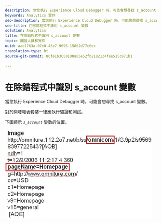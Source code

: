 ```yaml
---
description: 當您執行 Experience Cloud Debugger 時，可能會想尋找 s_account 變數。
keywords: Analytics 實作
seo-description: 當您執行 Experience Cloud Debugger 時，可能會想尋找 s_account 變數。
seo-title: 在除錯程式中識別 s_account 變數
solution: Analytics
title: 在除錯程式中識別 s_account 變數
topic: 開發人員和實作
uuid: aae1763a-07e0-45e7-9695-15862d77c0ec
translation-type: ht
source-git-commit: 86fe1b3650100a05e52fb2102134fee515c871b1

---
```



# 在除錯程式中識別 s_account 變數

當您執行 Experience Cloud Debugger 時，可能會想尋找 s_account 變數。

對於開發報表套裝一律應執行驗證和測試。

下圖顯示 *`s_account`* 變數的位置。

![](assets/debugger_code.png)

